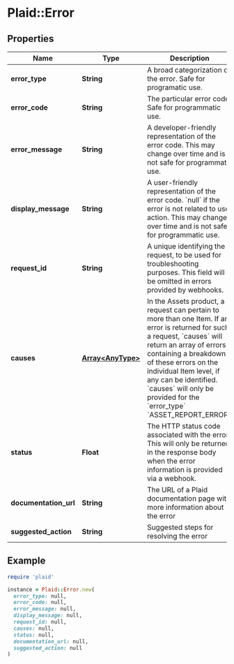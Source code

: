 # Plaid::Error

## Properties

| Name | Type | Description | Notes |
| ---- | ---- | ----------- | ----- |
| **error_type** | **String** | A broad categorization of the error. Safe for programatic use. |  |
| **error_code** | **String** | The particular error code. Safe for programmatic use. |  |
| **error_message** | **String** | A developer-friendly representation of the error code. This may change over time and is not safe for programmatic use. |  |
| **display_message** | **String** | A user-friendly representation of the error code. &#x60;null&#x60; if the error is not related to user action.  This may change over time and is not safe for programmatic use. | [optional] |
| **request_id** | **String** | A unique identifying the request, to be used for troubleshooting purposes. This field will be omitted in errors provided by webhooks. |  |
| **causes** | [**Array&lt;AnyType&gt;**](AnyType.md) | In the Assets product, a request can pertain to more than one Item. If an error is returned for such a request, &#x60;causes&#x60; will return an array of errors containing a breakdown of these errors on the individual Item level, if any can be identified.  &#x60;causes&#x60; will only be provided for the &#x60;error_type&#x60; &#x60;ASSET_REPORT_ERROR&#x60;. | [optional] |
| **status** | **Float** | The HTTP status code associated with the error. This will only be returned in the response body when the error information is provided via a webhook. | [optional] |
| **documentation_url** | **String** | The URL of a Plaid documentation page with more information about the error | [optional] |
| **suggested_action** | **String** | Suggested steps for resolving the error | [optional] |

## Example

```ruby
require 'plaid'

instance = Plaid::Error.new(
  error_type: null,
  error_code: null,
  error_message: null,
  display_message: null,
  request_id: null,
  causes: null,
  status: null,
  documentation_url: null,
  suggested_action: null
)
```

